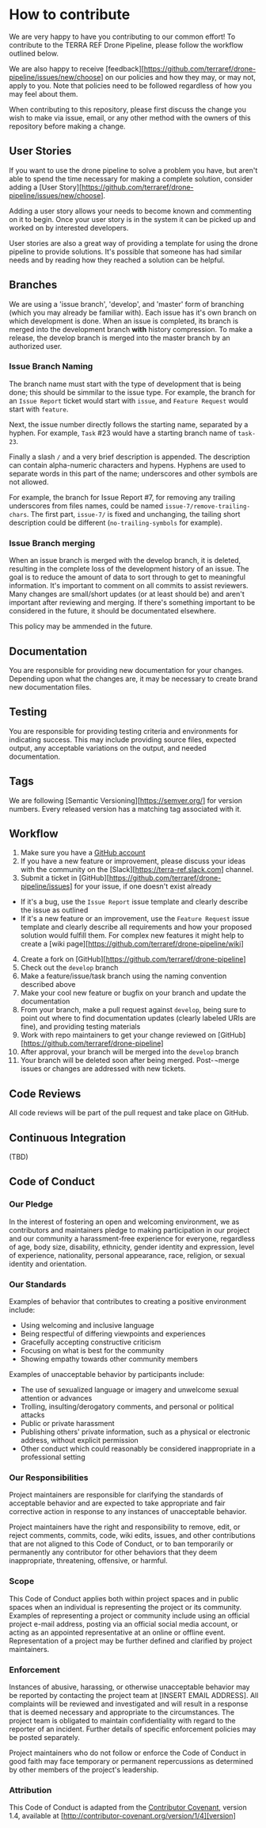 # How to contribute

We are very happy to have you contributing to our common effort!
To contribute to the TERRA REF Drone Pipeline, please follow the workflow outlined below.

We are also happy to receive [feedback][https://github.com/terraref/drone-pipeline/issues/new/choose] on our policies and how they may, or may not, apply to you. 
Note that policies need to be followed regardless of how you may feel about them.

When contributing to this repository, please first discuss the change you wish to make via issue,
email, or any other method with the owners of this repository before making a change. 

## User Stories

If you want to use the drone pipeline to solve a problem you have, but aren't able to spend the time necessary for making a complete solution, consider adding a [User Story][https://github.com/terraref/drone-pipeline/issues/new/choose].

Adding a user story allows your needs to become known and commenting on it to begin.
Once your user story is in the system it can be picked up and worked on by interested developers.

User stories are also a great way of providing a template for using the drone pipeline to provide solutions.
It's possible that someone has had similar needs and by reading how they reached a solution can be helpful.

## Branches

We are using a 'issue branch', 'develop', and 'master' form of branching (which you may already be familiar with).
Each issue has it's own branch on which development is done.
When an issue is completed, its branch is merged into the development branch **with** history compression.
To make a release, the develop branch is merged into the master branch by an authorized user.

### Issue Branch Naming

The branch name must start with the type of development that is being done; this should be simmilar to the issue type.
For example, the branch for an `Issue Report` ticket would start with `issue`, and `Feature Request` would start with `feature`.

Next, the issue number directly follows the starting name, separated by a hyphen.
For example, `Task` #23 would have a starting branch name of `task-23`.

Finally a slash `/` and a very brief description is appended.
The description can contain alpha-numeric characters and hypens.
Hyphens are used to separate words in this part of the name; underscores and other symbols are not allowed.

For example, the branch for Issue Report #7, for removing any trailing underscores from files names, could be named `issue-7/remove-trailing-chars`.
The first part, `issue-7/` is fixed and unchanging, the tailing short description could be different (`no-trailing-symbols` for example).

### Issue Branch merging

When an issue branch is merged with the develop branch, it is deleted, resulting in the complete loss of the development history of an issue.
The goal is to reduce the amount of data to sort through to get to meaningful information.
It's important to comment on all commits to assist reviewers.
Many changes are small/short updates (or at least should be) and aren't important after reviewing and merging.
If there's something important to be considered in the future, it should be documentated elsewhere.

This policy may be ammended in the future.

## Documentation

You are responsible for providing new documentation for your changes.
Depending upon what the changes are, it may be necessary to create brand new documentation files.

## Testing

You are responsible for providing testing criteria and environments for indicating success.
This may include providing source files, expected output, any acceptable variations on the output, and needed documentation.

## Tags

We are following [Semantic Versioning][https://semver.org/] for version numbers.
Every released version has a matching tag associated with it.

## Workflow

1. Make sure you have a [GitHub account](https://github.com/signup/free)
2. If you have a new feature or improvement, please discuss your ideas with the community on the [Slack][https://terra-ref.slack.com] channel.
3. Submit a ticket in [GitHub][https://github.com/terraref/drone-pipeline/issues] for your issue, if one doesn't exist already
  * If it's a bug, use the `Issue Report` issue template and clearly describe the issue as outlined
  * If it's a new feature or an improvement, use the `Feature Request` issue template and clearly describe all requirements and how your proposed solution would fulfill them. For complex
  new features it might help to create a [wiki page][https://github.com/terraref/drone-pipeline/wiki]
4. Create a fork on [GitHub][https://github.com/terraref/drone-pipeline]
5. Check out the `develop` branch
6. Make a feature/issue/task branch using the naming convention described above
7. Make your cool new feature or bugfix on your branch and update the documentation
8. From your branch, make a pull request against `develop`, being sure to point out where to find documentation updates (clearly labeled URIs are fine), and providing testing materials
9. Work with repo maintainers to get your change reviewed on [GitHub][https://github.com/terraref/drone-pipeline]
10. After approval, your branch will be merged into the `develop` branch
11. Your branch will be deleted soon after being merged. Post-¬merge issues or changes are addressed with new tickets.

## Code Reviews

All code reviews will be part of the pull request and take place on GitHub.

## Continuous Integration

(TBD)

## Code of Conduct

### Our Pledge

In the interest of fostering an open and welcoming environment, we as
contributors and maintainers pledge to making participation in our project and
our community a harassment-free experience for everyone, regardless of age, body
size, disability, ethnicity, gender identity and expression, level of experience,
nationality, personal appearance, race, religion, or sexual identity and
orientation.

### Our Standards

Examples of behavior that contributes to creating a positive environment
include:

* Using welcoming and inclusive language
* Being respectful of differing viewpoints and experiences
* Gracefully accepting constructive criticism
* Focusing on what is best for the community
* Showing empathy towards other community members

Examples of unacceptable behavior by participants include:

* The use of sexualized language or imagery and unwelcome sexual attention or
advances
* Trolling, insulting/derogatory comments, and personal or political attacks
* Public or private harassment
* Publishing others' private information, such as a physical or electronic
  address, without explicit permission
* Other conduct which could reasonably be considered inappropriate in a
  professional setting

### Our Responsibilities

Project maintainers are responsible for clarifying the standards of acceptable
behavior and are expected to take appropriate and fair corrective action in
response to any instances of unacceptable behavior.

Project maintainers have the right and responsibility to remove, edit, or
reject comments, commits, code, wiki edits, issues, and other contributions
that are not aligned to this Code of Conduct, or to ban temporarily or
permanently any contributor for other behaviors that they deem inappropriate,
threatening, offensive, or harmful.

### Scope

This Code of Conduct applies both within project spaces and in public spaces
when an individual is representing the project or its community. Examples of
representing a project or community include using an official project e-mail
address, posting via an official social media account, or acting as an appointed
representative at an online or offline event. Representation of a project may be
further defined and clarified by project maintainers.

### Enforcement

Instances of abusive, harassing, or otherwise unacceptable behavior may be
reported by contacting the project team at [INSERT EMAIL ADDRESS]. All
complaints will be reviewed and investigated and will result in a response that
is deemed necessary and appropriate to the circumstances. The project team is
obligated to maintain confidentiality with regard to the reporter of an incident.
Further details of specific enforcement policies may be posted separately.

Project maintainers who do not follow or enforce the Code of Conduct in good
faith may face temporary or permanent repercussions as determined by other
members of the project's leadership.

### Attribution

This Code of Conduct is adapted from the [Contributor Covenant][homepage], version 1.4,
available at [http://contributor-covenant.org/version/1/4][version]

[homepage]: http://contributor-covenant.org
[version]: http://contributor-covenant.org/version/1/4/